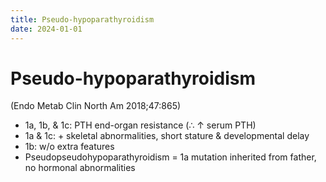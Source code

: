 ```yaml
---
title: Pseudo-hypoparathyroidism
date: 2024-01-01
---
```

# Pseudo-hypoparathyroidism

(Endo Metab Clin North Am 2018;47:865)
* 1a, 1b, & 1c: PTH end-organ resistance (∴ ↑ serum PTH)
* 1a & 1c: + skeletal abnormalities, short stature & developmental delay
* 1b: w/o extra features
* Pseudopseudohypoparathyroidism = 1a mutation inherited from father, no hormonal abnormalities
